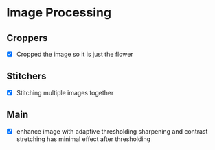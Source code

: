# Image Processing
## Croppers
- [x] Cropped the image so it is just the flower
## Stitchers
- [x] Stitching multiple images together
## Main
- [x] enhance image with adaptive thresholding
sharpening and contrast stretching has minimal effect after thresholding
